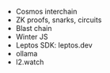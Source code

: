 - Cosmos interchain
- ZK proofs, snarks, circuits
- Blast chain
- Winter JS
- Leptos SDK: leptos.dev
- ollama
- l2.watch